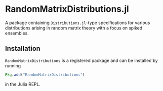 # RandomMatrixDistributions.jl

A package containing `Distributions.jl`-type specifications for various distributions arising in random matrix theory with a focus on spiked ensembles.

## Installation

`RandomMatrixDistributions` is a registered package and can be installed by running
```julia
Pkg.add("RandomMatrixDistributions")
```
in the Julia REPL.
